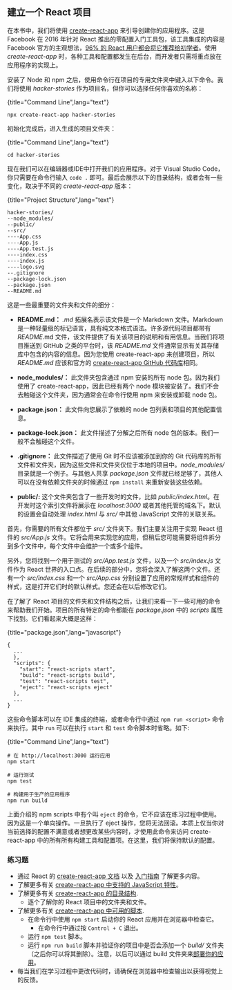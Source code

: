 ## 建立一个 React 项目

在本书中，我们将使用 [create-react-app](https://github.com/facebook/create-react-app) 来引导创建你的应用程序。这是 Facebook 在 2016 年针对 React 推出的零配置入门工具包，该工具集成的内容是 Facebook 官方的主观想法，[96% 的 React 用户都会将它推荐给初学者](https://twitter.com/dan_abramov/status/806985854099062785)。使用 *create-react-app* 时，各种工具和配置都发生在后台，而开发者只需将重点放在应用程序的实现上。

安装了 Node 和 npm 之后，使用命令行在项目的专用文件夹中键入以下命令。我们将使用 *hacker-stories* 作为项目名，但你可以选择任何你喜欢的名称：

{title="Command Line",lang="text"}

~~~~~~~
npx create-react-app hacker-stories
~~~~~~~

初始化完成后，进入生成的项目文件夹：

{title="Command Line",lang="text"}

~~~~~~~
cd hacker-stories
~~~~~~~

现在我们可以在编辑器或IDE中打开我们的应用程序。对于 Visual Studio Code，你只需要在命令行输入 `code .` 即可。最后会展示以下的目录结构，或者会有一些变化，取决于不同的 *create-react-app* 版本：

{title="Project Structure",lang="text"}

~~~~~~~
hacker-stories/
--node_modules/
--public/
--src/
----App.css
----App.js
----App.test.js
----index.css
----index.js
----logo.svg
--.gitignore
--package-lock.json
--package.json
--README.md
~~~~~~~

这是一些最重要的文件夹和文件的细分：

* **README.md：** *.md* 拓展名表示该文件是一个 Markdown 文件。Markdown 是一种轻量级的标记语言，具有纯文本格式语法。许多源代码项目都带有 *README*.md 文件，该文件提供了有关该项目的说明和有用信息。当我们将项目推送到 GitHub 之类的平台时，该 *README.md* 文件通常显示有关其存储库中包含的内容的信息。因为您使用 create-react-app 来创建项目，所以 *README.md* 应该和官方的 [create-react-app GitHub 代码库](https://github.com/facebook/create-react-app)相同。

* **node_modules/：** 此文件夹包含通过 npm 安装的所有 node 包。因为我们使用了 create-react-app，因此已经有两个 node 模块被安装了。我们不会去触碰这个文件夹，因为通常会在命令行使用 npm 来安装或卸载 node 包。

* **package.json：** 此文件向您展示了依赖的 node 包列表和项目的其他配置信息。

* **package-lock.json：** 此文件描述了分解之后所有 node 包的版本。我们一般不会触碰这个文件。

* **.gitignore：** 此文件描述了使用 Git 时不应该被添加到你的 Git 代码库的所有文件和文件夹，因为这些文件和文件夹仅位于本地的项目中。*node_modules/* 目录就是一个例子。与其他人共享 *package.json* 文件就已经足够了，其他人可以在没有依赖文件夹的时候通过 `npm install` 来重新安装这些依赖。

* **public/:** 这个文件夹包含了一些开发时的文件，比如 *public/index.html*。在开发时这个索引文件将展示在 *localhost:3000* 或者其他托管的域名下。默认的设置会自动处理 *index.html* 与 *src/* 中其他 JavaScript 文件的关联关系。

首先，你需要的所有文件都位于 *src/* 文件夹下。我们主要关注用于实现 React 组件的 *src/App.js* 文件。它将会用来实现您的应用，但稍后您可能需要将组件拆分到多个文件中，每个文件中会维护一个或多个组件。

另外，您将找到一个用于测试的 *src/App.test.js* 文件，以及一个 *src/index.js* 文件作为 React 世界的入口点。在后续的部分中，您将会深入了解这两个文件。还有一个 *src/index.css* 和一个 *src/App.css* 分别设置了应用的常规样式和组件的样式，这是打开它们时的默认样式。您还会在以后修改它们。

在了解了 React 项目的文件夹和文件结构之后，让我们来看一下一些可用的命令来帮助我们开始。项目的所有特定的命令都能在 *package.json* 中的 *scripts* 属性下找到。它们看起来大概是这样：

{title="package.json",lang="javascript"}

~~~~~~~
{
  ...
  },
  "scripts": {
    "start": "react-scripts start",
    "build": "react-scripts build",
    "test": "react-scripts test",
    "eject": "react-scripts eject"
  },
  ...
}
~~~~~~~

这些命令脚本可以在 IDE 集成的终端，或者命令行中通过 `npm run <script>` 命令来执行。其中 `run` 可以在执行 `start` 和 `test` 命令脚本时省略。如下:

{title="Command Line",lang="text"}

~~~~~~~
# 在 http://localhost:3000 运行应用
npm start

# 运行测试
npm test

# 构建用于生产的应用程序
npm run build
~~~~~~~

上面介绍的 npm scripts 中有个叫 `eject` 的命令，它不应该在练习过程中使用。因为这是一个单向操作。一旦执行了 eject 操作，您将无法回滚。本质上仅当你对当前选择的配置不满意或者想更改某些内容时，才使用此命令来访问 create-react-app 中的所有所有构建工具和配置项。在这里，我们将保持默认的配置。

### 练习题

* 通过 React 的 [create-react-app 文档](https://github.com/facebook/create-react-app) 以及 [入门指南](https://create-react-app.dev/docs/getting-started) 了解更多内容。
* 了解更多有关 [create-react-app 中支持的 JavaScript 特性](https://create-react-app.dev/docs/supported-browsers-features)。
* 了解更多有关 [create-react-app 的目录结构](https://create-react-app.dev/docs/folder-structure).
  * 逐个了解你的 React 项目中的文件夹和文件。
* 了解更多有关 [create-react-app 中可用的脚本](https://create-react-app.dev/docs/available-scripts).
  * 在命令行中使用 `npm start` 启动你的 React 应用并在浏览器中检查它。
    * 在命令行中通过按 `Control + C` 退出。
  * 运行 `npm test` 脚本。
  * 运行 `npm run build` 脚本并验证你的项目中是否会添加一个 *build/* 文件夹（之后你可以将其删除）。注意，以后可以通过 build 文件夹来[部署你的应用](https://www.robinwieruch.de/deploy-applications-digital-ocean/)。
* 每当我们在学习过程中更改代码时，请确保在浏览器中检查输出以获得视觉上的反馈。
